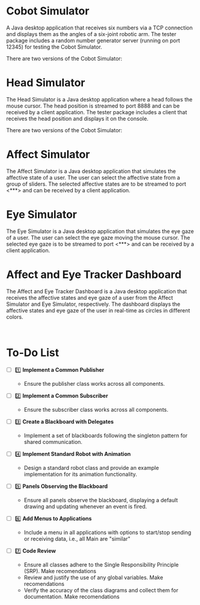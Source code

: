 # Cobot Simulator
A Java desktop application that receives six numbers via a TCP connection and displays them as the angles of a six-joint robotic arm. 
The tester package includes a random number generator server (running on port 12345) for testing the Cobot Simulator.

There are two versions of the Cobot Simulator:

# Head Simulator
The Head Simulator is a Java desktop application where a head follows the mouse cursor. The head position is streamed to port 8888 and can be received by a client application. 
The tester package includes a client that receives the head position and displays it on the console.

There are two versions of the Cobot Simulator:

# Affect Simulator
The Affect Simulator is a Java desktop application that simulates the affective state of a user. 
The user can select the affective state from a group of sliders. 
The selected affective states are to be streamed to port <***> and can be received by a client application.

# Eye Simulator

The Eye Simulator is a Java desktop application that simulates the eye gaze of a user.
The user can select the eye gaze moving the mouse cursor.
The selected eye gaze is to be streamed to port <***> and can be received by a client application.

# Affect and Eye Tracker Dashboard

The Affect and Eye Tracker Dashboard is a Java desktop application that receives the affective states and eye gaze of a user from the Affect Simulator and Eye Simulator, respectively.
The dashboard displays the affective states and eye gaze of the user in real-time as circles in different colors.


<br>

# To-Do List

- [ ] :one: **Implement a Common Publisher**  
   - Ensure the publisher class works across all components.

- [ ] :two: **Implement a Common Subscriber**  
   - Ensure the subscriber class works across all components.

- [ ] :three: **Create a Blackboard with Delegates**  
   - Implement a set of blackboards following the singleton pattern for shared communication.

- [ ] :four: **Implement Standard Robot with Animation**  
   - Design a standard robot class and provide an example implementation for its animation functionality.

- [ ] :five: **Panels Observing the Blackboard**  
   - Ensure all panels observe the blackboard, displaying a default drawing and updating whenever an event is fired.

- [ ] :six: **Add Menus to Applications**  
   - Include a menu in all applications with options to start/stop sending or receiving data, i.e., all Main are "similar"

- [ ] :seven: **Code Review**  
   - Ensure all classes adhere to the Single Responsibility Principle (SRP). Make recomendations
   - Review and justify the use of any global variables. Make recomendations
   - Verify the accuracy of the class diagrams and collect them for documentation. Make recomendations


